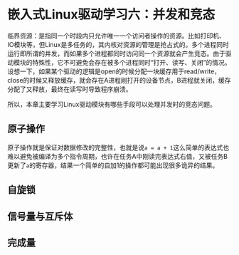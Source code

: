 # 嵌入式Linux驱动学习六：并发和竞态

临界资源：是指同一个时段内只允许唯一一个访问者操作的资源。比如打印机、IO模块等，但Linux是多任务的，其内核对资源的管理是抢占式的。多个进程同时运行即所谓的并发，而如果多个进程都同时访问同一个资源就会产生竞态。由于驱动模块的特殊性，它不可避免会存在被多个进程同时“打开、读写、关闭”的情况。设想一下，如果某个驱动的逻辑是open的时候分配一块缓存用于read/write，close的时候又释放缓存，就会存在A进程刚打开的设备节点，B进程就关闭，缓存分配了又释放，最终在读写时导致程序崩溃。

所以，本章主要学习Linux驱动模块有哪些手段可以处理并发时的竞态问题。

## 原子操作

原子操作就是保证对数据修改的完整性，也就是说`a = a + 1`这么简单的表达式也难以避免被编译为多个指令周期，也许在任务A中刚读完表达式右值，又被任务B更新了`a`的寄存器，结果一个简单的自加1的操作都可能出现很多诡异的结果。

## 自旋锁

## 信号量与互斥体

## 完成量